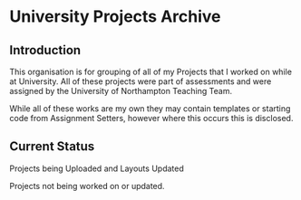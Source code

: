 # University Projects Archive

## Introduction
  This organisation is for grouping of all of my Projects that I worked on while at University. 
  All of these projects were part of assessments and were assigned by the University of Northampton Teaching Team.
  
  While all of these works are my own they may contain templates or starting code from Assignment Setters, however where this occurs this 
  is disclosed. 
  
## Current Status
  Projects being Uploaded and Layouts Updated
  
  Projects not being worked on or updated. 
  


